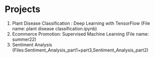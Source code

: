 # Projects
1) Plant Disease Classification : Deep Learning with TensorFlow (File name: plant disease classification.ipynb)
2) Ecommerce Promotion: Supervised Machine Learning (File name: summer22)
3) Sentiment Analysis (Files:Sentiment_Analysis_part1+part3,Sentiment_Analysis_part2)
